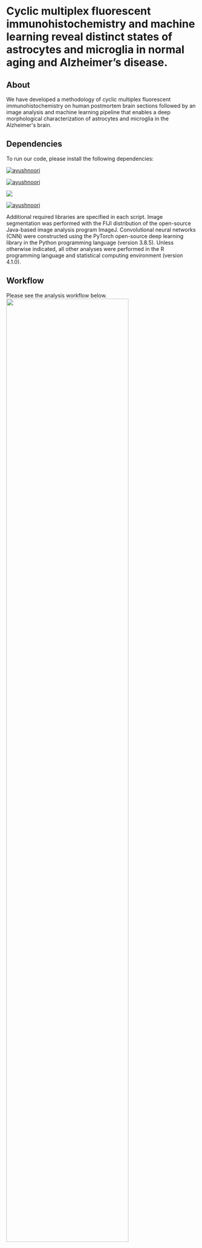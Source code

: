 # Cyclic multiplex fluorescent immunohistochemistry and machine learning reveal distinct states of astrocytes and microglia in normal aging and Alzheimer’s disease.

## About

We have developed a methodology of cyclic multiplex fluorescent immunohistochemistry on human postmortem brain sections followed by an image analysis and machine learning pipeline that enables a deep morphological characterization of astrocytes and microglia in the Alzheimer's brain.

## Dependencies

To run our code, please install the following dependencies:

<a href="https://www.r-project.org/" target="_blank" rel="noreferrer noopener"><img src="https://img.shields.io/badge/Language-R-276DC3?style=for-the-badge&amp;logo=r" alt="ayushnoori" align="center"/></a>

<a href="https://imagej.net/" target="_blank" rel="noreferrer noopener"><img src="https://img.shields.io/static/v1?style=for-the-badge&amp;logo=imagej&amp;color=00D8E0&amp;logoColor=white&amp;label=Language&amp;message=ImageJ" alt="ayushnoori" align="center"/></a>

<a href="https://www.python.org/" target="_blank" rel="noreferrer noopener"><img src="https://img.shields.io/badge/Language-Python-3776AB?style=for-the-badge&amp;logo=python" align="center"/></a>

<a href="https://pytorch.org/" target="_blank" rel="noreferrer noopener"><img src="https://img.shields.io/badge/Library-PyTorch-EE4C2C?style=for-the-badge&amp;logo=pytorch" alt="ayushnoori" align="center"/></a>

Additional required libraries are specified in each script. Image segmentation was performed with the FIJI distribution of the open-source Java-based image analysis program ImageJ. Convolutional neural networks (CNN) were constructed using the PyTorch open-source deep learning library in the Python programming language (version 3.8.5). Unless otherwise indicated, all other analyses were performed in the R programming language and statistical computing environment (version 4.1.0).

## Workflow

Please see the analysis workflow below.
<a href="https://www.serranopozolab.org/glia-ihc/#workflow" target="_blank" rel="noreferrer noopener"><img src="https://github.com/serrano-pozo-lab/glia-ihc/blob/main/images/flowchart.svg" width="80%"></a>

## Documentation

To read our documented code, please visit [www.serranopozolab.org/glia-ihc](https://www.serranopozolab.org/glia-ihc).

## Code Availability

Our full codebase is available for download on [GitHub](https://github.com/serrano-pozo-lab/glia-ihc).
